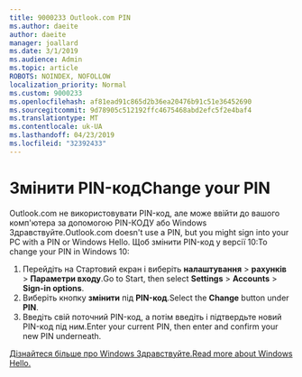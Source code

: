 ```yaml
---
title: 9000233 Outlook.com PIN
ms.author: daeite
author: daeite
manager: joallard
ms.date: 3/1/2019
ms.audience: Admin
ms.topic: article
ROBOTS: NOINDEX, NOFOLLOW
localization_priority: Normal
ms.custom: 9000233
ms.openlocfilehash: af81ead91c865d2b36ea20476b91c51e36452690
ms.sourcegitcommit: 9d78905c512192ffc4675468abd2efc5f2e4baf4
ms.translationtype: MT
ms.contentlocale: uk-UA
ms.lasthandoff: 04/23/2019
ms.locfileid: "32392433"
---
```

# <a name="change-your-pin"></a><span data-ttu-id="c5405-102">Змінити PIN-код</span><span class="sxs-lookup"><span data-stu-id="c5405-102">Change your PIN</span></span>

<span data-ttu-id="c5405-103">Outlook.com не використовувати PIN-код, але може ввійти до вашого комп'ютера за допомогою PIN-КОДУ або Windows Здравствуйте.</span><span class="sxs-lookup"><span data-stu-id="c5405-103">Outlook.com doesn't use a PIN, but you might sign into your PC with a PIN or Windows Hello.</span></span> <span data-ttu-id="c5405-104">Щоб змінити PIN-код у версії 10:</span><span class="sxs-lookup"><span data-stu-id="c5405-104">To change your PIN in Windows 10:</span></span>

1. <span data-ttu-id="c5405-105">Перейдіть на Стартовий екран і виберіть **налаштування** > **рахунків** > **Параметри входу**.</span><span class="sxs-lookup"><span data-stu-id="c5405-105">Go to Start, then select **Settings** > **Accounts** > **Sign-in options**.</span></span>
2. <span data-ttu-id="c5405-106">Виберіть кнопку **змінити** під **PIN-код**.</span><span class="sxs-lookup"><span data-stu-id="c5405-106">Select the **Change** button under **PIN**.</span></span>
3. <span data-ttu-id="c5405-107">Введіть свій поточний PIN-код, а потім введіть і підтвердьте новий PIN-код під ним.</span><span class="sxs-lookup"><span data-stu-id="c5405-107">Enter your current PIN, then enter and confirm your new PIN underneath.</span></span>

[<span data-ttu-id="c5405-108">Дізнайтеся більше про Windows Здравствуйте.</span><span class="sxs-lookup"><span data-stu-id="c5405-108">Read more about Windows Hello.</span></span>](https://support.microsoft.com/help/17215/)